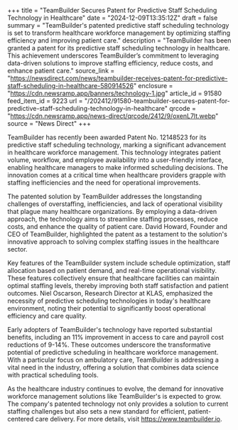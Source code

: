 +++
title = "TeamBuilder Secures Patent for Predictive Staff Scheduling Technology in Healthcare"
date = "2024-12-09T13:35:12Z"
draft = false
summary = "TeamBuilder's patented predictive staff scheduling technology is set to transform healthcare workforce management by optimizing staffing efficiency and improving patient care."
description = "TeamBuilder has been granted a patent for its predictive staff scheduling technology in healthcare. This achievement underscores TeamBuilder’s commitment to leveraging data-driven solutions to improve staffing efficiency, reduce costs, and enhance patient care."
source_link = "https://newsdirect.com/news/teambuilder-receives-patent-for-predictive-staff-scheduling-in-healthcare-580914526"
enclosure = "https://cdn.newsramp.app/banners/technology-1.jpg"
article_id = 91580
feed_item_id = 9223
url = "/202412/91580-teambuilder-secures-patent-for-predictive-staff-scheduling-technology-in-healthcare"
qrcode = "https://cdn.newsramp.app/news-direct/qrcode/2412/9/oxenL7lt.webp"
source = "News Direct"
+++

<p>TeamBuilder has recently been awarded Patent No. 12148523 for its predictive staff scheduling technology, marking a significant advancement in healthcare workforce management. This technology integrates patient volume, workflow, and employee availability into a user-friendly interface, enabling healthcare managers to make informed scheduling decisions. The innovation comes at a critical time when healthcare providers grapple with staffing inefficiencies and the need for operational improvements.</p><p>The patented solution by TeamBuilder addresses the longstanding challenges of overstaffing, inefficiencies, and lack of operational visibility that plague many healthcare organizations. By employing a data-driven approach, the technology aims to streamline staffing processes, reduce costs, and enhance the quality of patient care. David Howard, Founder and CEO of TeamBuilder, highlighted the patent as a testament to the solution's innovative approach to solving complex staffing issues in the healthcare sector.</p><p>Key features of the TeamBuilder system include schedule optimization, staff allocation based on patient demand, and real-time operational visibility. These features collectively ensure that healthcare facilities can maintain optimal staffing levels, thereby improving both staff satisfaction and patient outcomes. Niel Oscarson, Research Director at KLAS, emphasized the necessity of predictive scheduling technologies in today's healthcare environment, noting their potential to significantly boost operational efficiency and care quality.</p><p>Early adopters of TeamBuilder's technology have reported substantial benefits, including an 11% improvement in access to care and payroll cost reductions of 9-14%. These outcomes underscore the transformative potential of predictive scheduling in healthcare workforce management. With a particular focus on ambulatory care, TeamBuilder is addressing a vital need in the industry, offering a solution that combines data science with practical scheduling tools.</p><p>As the healthcare industry continues to evolve, the demand for innovative workforce management solutions like TeamBuilder's is expected to grow. The company's patented technology not only provides a solution to current staffing challenges but also sets a new standard for efficient, patient-centered care delivery. For more details, visit <a href='https://www.teambuilder.io' rel='nofollow' target='_blank'>https://www.teambuilder.io</a>.</p>